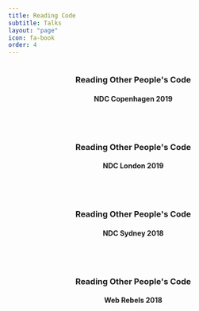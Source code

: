```yaml
---
title: Reading Code
subtitle: Talks
layout: "page"
icon: fa-book
order: 4
---
```


<div class="item_container">
      <div class="item">
        <a href="/2019/03/29/reading_other_peoples_code.html" class="image fit"><img src="{{ 'assets/images/elephant-2736239_640.jpg' | relative_url }}" alt="" /></a>
        <header>
          <h3>Reading Other People's Code</h3>
          <h4>NDC Copenhagen 2019</h4>
        </header>
      </div>
      <div class="item">
        <a href="/2019/01/30/reading_other_peoples_code.html" class="image fit"><img src="{{ 'assets/images/street-art-1755132_640.jpg' | relative_url }}" alt="" /></a>
        <header>
          <h3>Reading Other People's Code</h3>
          <h4>NDC London 2019</h4>
        </header>
      </div>
      <div class="item">
        <a href="/2018/09/19/reading_other_peoples_code.html" class="image fit"><img src="{{ 'assets/images/graffiti-3654806_640_cropped.jpg' | relative_url }}" alt="" /></a>
        <header>
          <h3>Reading Other People's Code</h3>
          <h4>NDC Sydney 2018</h4>
        </header>
      </div>
      <div class="item">
        <a href="/2018/06/04/reading_other_peoples_code.html" class="image fit"><img src="{{ 'assets/images/street-art-2778346_640.jpg' | relative_url }}" alt="" /></a>
        <header>
          <h3>Reading Other People's Code</h3>
          <h4>Web Rebels 2018</h4>
        </header>
      </div>
</div>